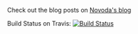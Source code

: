 Check out the blog posts on [Novoda's blog](http://novoda.com/blog/blog/categories/gaagbt)

Build Status on Travis: [![Build Status](https://travis-ci.org/frankiesardo/growing-android-applications-guided-by-tests.png)](https://travis-ci.org/frankiesardo/growing-android-applications-guided-by-tests)
